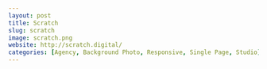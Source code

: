 ```yaml
---
layout: post
title: Scratch
slug: scratch
image: scratch.png
website: http://scratch.digital/
categories: [Agency, Background Photo, Responsive, Single Page, Studio]
---
```

